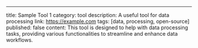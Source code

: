 ---
title: Sample Tool 1
category: tool
description: A useful tool for data processing
link: https://example.com
tags: [data, processing, open-source]
published: false
content: This tool is designed to help with data processing tasks, providing various functionalities to streamline and enhance data workflows.
